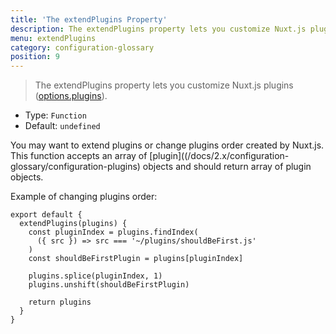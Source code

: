 ```yaml
---
title: 'The extendPlugins Property'
description: The extendPlugins property lets you customize Nuxt.js plugins.
menu: extendPlugins
category: configuration-glossary
position: 9
---
```


> The extendPlugins property lets you customize Nuxt.js plugins ([options.plugins](/docs/2.x/configuration-glossary/configuration-plugins)).

- Type: `Function`
- Default: `undefined`

You may want to extend plugins or change plugins order created by Nuxt.js. This function accepts an array of [plugin]((/docs/2.x/configuration-glossary/configuration-plugins) objects and should return array of plugin objects.

Example of changing plugins order:

```js{}[nuxt.config.js]
export default {
  extendPlugins(plugins) {
    const pluginIndex = plugins.findIndex(
      ({ src }) => src === '~/plugins/shouldBeFirst.js'
    )
    const shouldBeFirstPlugin = plugins[pluginIndex]

    plugins.splice(pluginIndex, 1)
    plugins.unshift(shouldBeFirstPlugin)

    return plugins
  }
}
```
